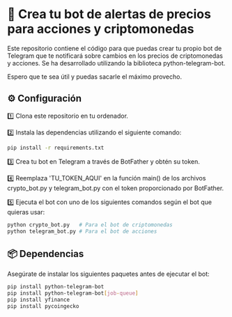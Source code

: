 # 🚀 Crea tu bot de alertas de precios para acciones y criptomonedas
Este repositorio contiene el código para que puedas crear tu propio bot de Telegram que te notificará sobre cambios en los precios de criptomonedas y acciones. Se ha desarrollado utilizando la biblioteca python-telegram-bot.

Espero que te sea útil y puedas sacarle el máximo provecho.

## ⚙️ Configuración
1️⃣ Clona este repositorio en tu ordenador.

2️⃣ Instala las dependencias utilizando el siguiente comando:

```bash
pip install -r requirements.txt
```
3️⃣ Crea tu bot en Telegram a través de BotFather y obtén su token.

4️⃣ Reemplaza 'TU_TOKEN_AQUI' en la función main() de los archivos crypto_bot.py y telegram_bot.py con el token proporcionado por BotFather.

5️⃣ Ejecuta el bot con uno de los siguientes comandos según el bot que quieras usar:

```bash
python crypto_bot.py   # Para el bot de criptomonedas  
python telegram_bot.py # Para el bot de acciones  
```
## 📦 Dependencias
Asegúrate de instalar los siguientes paquetes antes de ejecutar el bot:

```bash
pip install python-telegram-bot
pip install python-telegram-bot[job-queue]
pip install yfinance
pip install pycoingecko
```